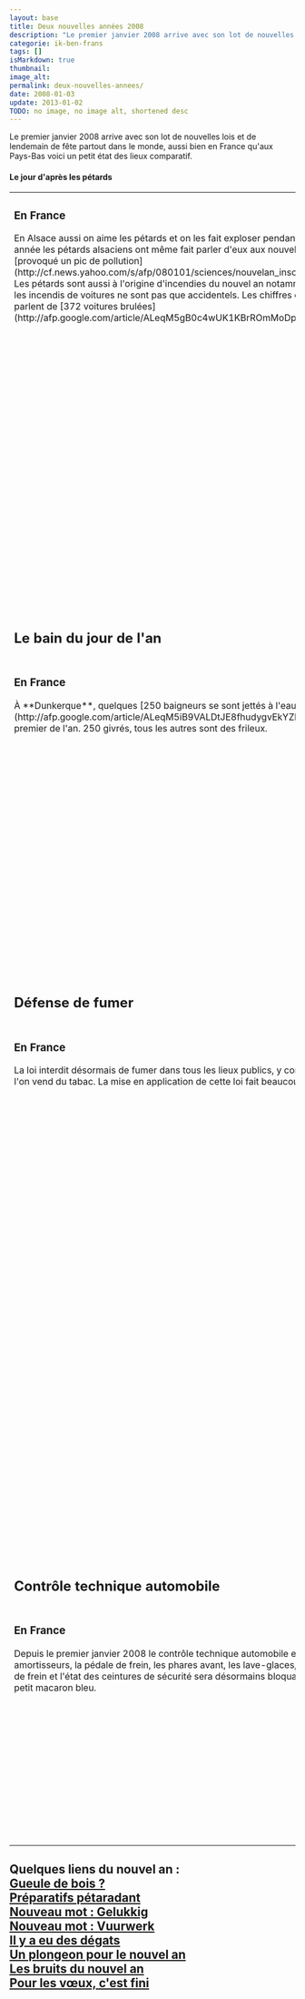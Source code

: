 ```yaml
---
layout: base
title: Deux nouvelles années 2008
description: "Le premier janvier 2008 arrive avec son lot de nouvelles lois et de lendemain de fête partout dans le monde, aussi bien en France qu'aux Pays-Bas voici un peti"
categorie: ik-ben-frans
tags: []
isMarkdown: true
thumbnail: 
image_alt: 
permalink: deux-nouvelles-annees/
date: 2008-01-03
update: 2013-01-02
TODO: no image, no image alt, shortened desc
---
```


Le premier janvier 2008 arrive avec son lot de nouvelles lois et de lendemain de fête partout dans le monde, aussi bien en France qu'aux Pays-Bas voici un petit état des lieux comparatif.

#### Le jour d'après les pétards
<!-- HTML -->
<table border="0" cellpadding="5"><tr><td width="50%" valign="top"><h3>En France</h3>
<!-- / HTML -->
En Alsace aussi on aime les pétards et on les fait exploser pendant le nouvel an. Cette année les pétards alsaciens ont même fait parler d'eux aux nouvelles puisqu'ils on [provoqué un pic de pollution](http://cf.news.yahoo.com/s/afp/080101/sciences/nouvelan_insolite_pollution_sant_1). Les pétards sont aussi à l'origine d'incendies du nouvel an notamment à Strasbourg ou les incendis de voitures ne sont pas que accidentels. Les chiffres contestés de la police parlent de [372 voitures brulées](http://afp.google.com/article/ALeqM5gB0c4wUK1KBrROmMoDpKqVm9tnvQ).

<!-- HTML -->
</td><td valign="top"><h3>Aux Pays-Bas</h3>
<!-- / HTML -->

La police parle aussi des voitures brulées et du nombre d'accidents et destructions dues aux pétards, fusées et autres explosifs. La presse parle de [centaines de personnes arrêtées](http://www.dutchnews.nl/news/archives/2008/01/arrests_spoil_new_year_celebra.php) mais les chiffres des dégats ne sont pas encore connus. Il y avait beaucoup de brouillard la nuit du nouvel an et la police, pragmatique, se garde de dresser un bilan de la nuit avant d'avoir reçu toutes les plaintes.

<!-- HTML -->
</td></tr><tr><td colspan="2"><h2>
Le bain du jour de l'an
</h2></td></tr>
<tr><td width="50%" valign="top"><h3>En France</h3>
<!-- / HTML -->
À **Dunkerque**, quelques [250 baigneurs se sont jettés à l'eau](http://afp.google.com/article/ALeqM5iB9VALDtJE8fhudygvEkYZlwvyRw) le jour du premier de l'an. 250 givrés, tous les autres sont des frileux.

<!-- HTML -->
</td><td valign="top"><h3>Aux Pays-Bas</h3>
<!-- / HTML -->

Au Pays-Bas, c'est à **Scheveningen**, près de La Haye que les givrés se rassemblent pour leur *nieuwjaarsduik* (bain du nouvel an). Pour ceux qui en doutaient encore, les givrés sont plus nombreux aux Pays-Bas. Le site de [la NOS nous en montre quelques photos](http://www.nos.nl/nosjournaal/artikelen/2008/1/1/010108_nieuwjaarsduik.html).


<!-- HTML -->
</td></tr><tr><td colspan="2"><h2>
Défense de fumer
</h2></td></tr>
<tr><td width="50%" valign="top"><h3>En France</h3>
<!-- / HTML -->
La loi interdit désormais de fumer dans tous les lieux publics, y compris les endroits où l'on vend du tabac. La mise en application de cette loi fait beaucoup parler d'elle.

<!-- HTML -->
</td><td valign="top"><h3>Aux Pays-Bas</h3>
<!-- / HTML -->
L'aéroport Schiphol devient complêtement non-fumeur à compter de ce premier janvier ainsi que quelques autres lieux publics mais rien n'a été fait en grande pompe. Il faut dire que l'**interdiction totale** est prévue pour **dans six mois**. Les cafetiers et restaurateurs se préparent mais certains protestent comme en France. Certains arguent que les jeunes iront désormais dans les coffeeshops pour fumer tranquilement et seraient donc plus enclin à consommer une drogue plus dure que le tabac...


<!-- HTML -->
</td></tr><tr><td colspan="2"><h2>
Contrôle technique automobile
</h2></td></tr>
<tr><td width="50%" valign="top"><h3>En France</h3>
<!-- / HTML -->
Depuis le premier janvier 2008 le contrôle technique automobile est renforcé. Les amortisseurs, la pédale de frein, les phares avant, les lave-glaces, le niveau du liquide de frein et l'état des ceintures de sécurité sera désormains bloquant pour l'obtention du petit macaron bleu.

<!-- HTML -->
</td><td valign="top"><h3>Aux Pays-Bas</h3>
<!-- / HTML -->
Depuis le premier janvier 2008 le contrôle technique automobile est assouplit. Les voitures de plus de 30 ans n'auront plus à passer le contrôle technique tous les ans mais tous les deux ans.


<!-- HTML -->
</td></tr></table>
<!-- / HTML -->

**Quelques liens du nouvel an :**  
[Gueule de bois ?](/gueule-de-bois)  
[Préparatifs pétaradant](/preparatifs-petaradants)  
[Nouveau mot : Gelukkig](/liens-pour-nouvel-an)  
[Nouveau mot : Vuurwerk](/nouveau-mot-vuurwerk)  
[Il y a eu des dégats](/il-y-a-eu-des-degats)  
[Un plongeon pour le nouvel an](/un-plongeon-le-nouvel-an)  
[Les bruits du nouvel an](/les-bruits-du-nouvel-an)  
[Pour les vœux, c'est fini](/pour-les-voeux-c-est-fini)  
---